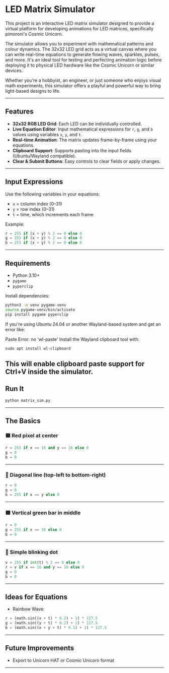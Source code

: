  # LED Matrix Simulator





This project is an interactive LED matrix simulator designed to provide a virtual platform for developing animations for LED matrices, specifically pimoroni's Cosmic Unicorn.

The simulator allows you to experiment with mathematical patterns and colour dynamics. The 32x32 LED grid acts as a virtual canvas where you can write real-time equations to generate flowing waves, sparkles, pulses, and more. It's an ideal tool for testing and perfecting animation logic before deploying it to physical LED hardware like the Cosmic Unicorn or similar devices.

Whether you're a hobbyist, an engineer, or just someone who enjoys visual math experiments, this simulator offers a playful and powerful way to bring light-based designs to life.

---

## Features

* **32x32 RGB LED Grid**: Each LED can be individually controlled.
* **Live Equation Editor**: Input mathematical expressions for `r`, `g`, and `b` values using variables `x`, `y`, and `t`.
* **Real-time Animation**: The matrix updates frame-by-frame using your equations.
* **Clipboard Support**: Supports pasting into the input fields (Ubuntu/Wayland compatible).
* **Clear & Submit Buttons**: Easy controls to clear fields or apply changes.

---

## Input Expressions

Use the following variables in your equations:

* `x` = column index (0–31)
* `y` = row index (0–31)
* `t` = time, which increments each frame

Example:

```python
r = 255 if (x + y) % 2 == 0 else 0
g = 255 if (x + y) % 2 == 0 else 0
b = 255 if (x + y) % 2 == 0 else 0
```

---

## Requirements

* Python 3.10+
* `pygame`
* `pyperclip`

Install dependencies:

```bash
python3 -m venv pygame-venv
source pygame-venv/bin/activate
pip install pygame pyperclip
```
If you're using Ubuntu 24.04 or another Wayland-based system and get an error like:

Paste Error: no 'wl-paste'
Install the Wayland clipboard tool with:

`sudo apt install wl-clipboard`

This will enable clipboard paste support for Ctrl+V inside the simulator.
---

## Run It

```bash
python matrix_sim.py
```

---
## The Basics

### 🟥 Red pixel at center

```python
r = 255 if x == 16 and y == 16 else 0
g = 0
b = 0
```

---

### 🔷 Diagonal line (top-left to bottom-right)

```python
r = 0
g = 0
b = 255 if x == y else 0
```

---

### 🟩 Vertical green bar in middle

```python
r = 0
g = 255 if x == 16 else 0
b = 0
```

---

### 🔁 Simple blinking dot

```python
v = 255 if int(t) % 2 == 0 else 0
r = v if x == 16 and y == 16 else 0
g = 0
b = 0
```
---

## Ideas for Equations

* Rainbow Wave:

```python
r = (math.sin((x + t) * 0.2) + 1) * 127.5
g = (math.sin((y + t) * 0.2) + 1) * 127.5
b = (math.sin((x + y + t) * 0.1) + 1) * 127.5
```

---

## Future Improvements

* Export to Unicorn HAT or Cosmic Unicorn format

---


